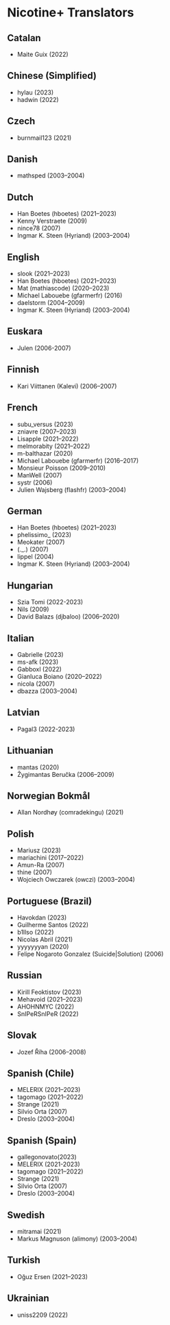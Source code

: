 # Nicotine+ Translators

## Catalan
 - Maite Guix (2022)

## Chinese (Simplified)
 - hylau (2023)
 - hadwin (2022)

## Czech
 - burnmail123 (2021)

## Danish
 - mathsped (2003–2004)

## Dutch
 - Han Boetes (hboetes) (2021–2023)
 - Kenny Verstraete (2009)
 - nince78 (2007)
 - Ingmar K. Steen (Hyriand) (2003–2004)

## English
 - slook (2021–2023)
 - Han Boetes (hboetes) (2021–2023)
 - Mat (mathiascode) (2020–2023)
 - Michael Labouebe (gfarmerfr) (2016)
 - daelstorm (2004–2009)
 - Ingmar K. Steen (Hyriand) (2003–2004)

## Euskara
 - Julen (2006-2007)

## Finnish
 - Kari Viittanen (Kalevi) (2006–2007)

## French
 - subu_versus (2023)
 - zniavre (2007–2023)
 - Lisapple (2021–2022)
 - melmorabity (2021–2022)
 - m-balthazar (2020)
 - Michael Labouebe (gfarmerfr) (2016–2017)
 - Monsieur Poisson (2009–2010)
 - ManWell (2007)
 - systr (2006)
 - Julien Wajsberg (flashfr) (2003–2004)

## German
 - Han Boetes (hboetes) (2021–2023)
 - phelissimo_ (2023)
 - Meokater (2007)
 - (._.) (2007)
 - lippel (2004)
 - Ingmar K. Steen (Hyriand) (2003–2004)

## Hungarian
 - Szia Tomi (2022-2023)
 - Nils (2009)
 - David Balazs (djbaloo) (2006–2020)

## Italian
 - Gabrielle (2023)
 - ms-afk (2023)
 - Gabboxl (2022)
 - Gianluca Boiano (2020–2022)
 - nicola (2007)
 - dbazza (2003–2004)

## Latvian
 - Pagal3 (2022-2023)

## Lithuanian
 - mantas (2020)
 - Žygimantas Beručka (2006–2009)

## Norwegian Bokmål
 - Allan Nordhøy (comradekingu) (2021)

## Polish
 - Mariusz (2023)
 - mariachini (2017–2022)
 - Amun-Ra (2007)
 - thine (2007)
 - Wojciech Owczarek (owczi) (2003–2004)

## Portuguese (Brazil)
 - Havokdan (2023)
 - Guilherme Santos (2022)
 - b1llso (2022)
 - Nicolas Abril (2021)
 - yyyyyyyan (2020)
 - Felipe Nogaroto Gonzalez (Suicide|Solution) (2006)

## Russian
 - Kirill Feoktistov (2023)
 - Mehavoid (2021–2023)
 - AHOHNMYC (2022)
 - SnIPeRSnIPeR (2022)

## Slovak
 - Jozef Říha (2006–2008)

## Spanish (Chile)
 - MELERIX (2021–2023)
 - tagomago (2021–2022)
 - Strange (2021)
 - Silvio Orta (2007)
 - Dreslo (2003–2004)

## Spanish (Spain)
 - gallegonovato(2023)
 - MELERIX (2021-2023)
 - tagomago (2021–2022)
 - Strange (2021)
 - Silvio Orta (2007)
 - Dreslo (2003–2004)

## Swedish
 - mitramai (2021)
 - Markus Magnuson (alimony) (2003–2004)

## Turkish
 - Oğuz Ersen (2021–2023)

## Ukrainian
 - uniss2209 (2022)
